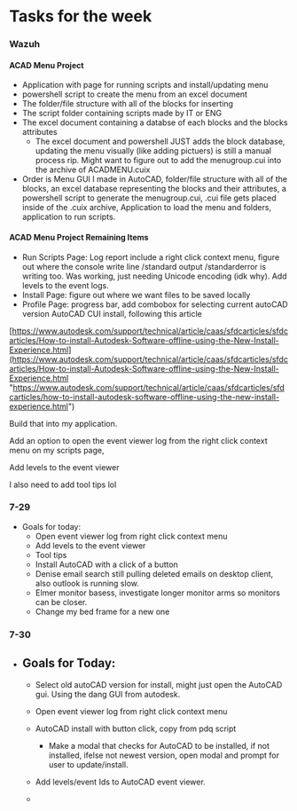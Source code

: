           
# Tasks for the week

### Wazuh

#### ACAD Menu Project
- Application with page for running scripts and install/updating menu
- powershell script to create the menu from an excel document
- The folder/file structure with all of the blocks for inserting
- The script folder containing scripts made by IT or ENG
- The excel document containing a databse of each blocks and the blocks attributes
	- The excel document and powershell JUST adds the block database, updating the menu visually (like adding pictuers) is still a manual process rip. Might want to figure out to add the menugroup.cui into the archive of ACADMENU.cuix
- Order is Menu GUI I made in AutoCAD, folder/file structure with all of the blocks, an excel database representing the blocks and their attributes, a powershell script to generate the menugroup.cui, .cui file gets placed inside of the .cuix archive, Application to load the menu and folders, application to run scripts.

#### ACAD Menu Project Remaining Items
- Run Scripts Page:  Log report include a right click context menu, figure out where the console write line /standard output /standarderror is writing too. Was working, just needing Unicode encoding (idk why). Add levels to the event logs. 
- Install Page: figure out where we want files to be saved locally
- Profile Page:  progress bar, add combobox for selecting current autoCAD version
AutoCAD CUI install, following this article

[https://www.autodesk.com/support/technical/article/caas/sfdcarticles/sfdcarticles/How-to-install-Autodesk-Software-offline-using-the-New-Install-Experience.html](https://www.autodesk.com/support/technical/article/caas/sfdcarticles/sfdcarticles/How-to-install-Autodesk-Software-offline-using-the-New-Install-Experience.html "https://www.autodesk.com/support/technical/article/caas/sfdcarticles/sfdcarticles/how-to-install-autodesk-software-offline-using-the-new-install-experience.html")

Build that into my application. 

Add an option to open the event viewer log from the right click context menu on my scripts page, 

Add levels to the event viewer

I also need to add tool tips lol

### 7-29

- Goals for today:
	- Open event viewer log from right click context menu
	- Add levels to the event viewer
	- Tool tips
	- Install AutoCAD with a click of a button
	- Denise email search still pulling deleted emails on desktop client, also outlook is running slow. 
	- Elmer monitor basess, investigate longer monitor arms so monitors can be closer.
	- Change my bed frame for a new one

### 7-30
- Goals for Today:
	- 
	- Select old autoCAD version for install, might just open the AutoCAD gui. Using the dang GUI from autodesk.
	- Open event viewer log from right click context menu
	- AutoCAD install with button click, copy from pdq script
		- Make a modal that checks for AutoCAD to be installed, if not installed, ifelse not newest version, open modal and prompt for user to update/install. 
	- Add levels/event Ids to AutoCAD event viewer.
	
	- 